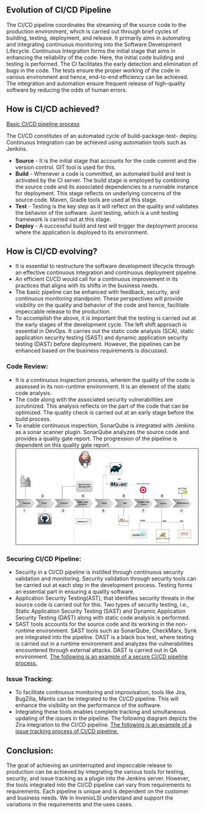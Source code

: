 
## Evolution of CI/CD Pipeline
The CI/CD pipeline coordinates the streaming of the source code to the production environment, which is carried out through brief cycles of building, testing, deployment, and release. It primarily aims in automating and integrating continuous monitoring into the Software Development Lifecycle. Continuous Integration forms the initial stage that aims in enhancing the reliability of the code. Here, the initial code building and testing is performed. The CI facilitates the early detection and elimination of bugs in the code. The tests ensure the proper working of the code in various environment and hence, end-to-end efficiency can be achieved. The integration and automation ensure frequent release of high-quality software by reducing the odds of human errors. 

## How is CI/CD achieved?
[Basic CI/CD pipeline process](docs\docs-images\CICD-Pic1.jpg)

The CI/CD constitutes of an automated cycle of build-package-test- deploy. Continuous Integration can be achieved using automation tools such as Jenkins. 
- **Source** - It is the initial stage that accounts for the code commit and the version control. GIT tool is used for this.
- **Build** - Whenever a code is committed, an automated build and test is activated by the CI server. The build stage is employed by combining the source code and its associated dependencies to a runnable instance for deployment. This stage reflects on underlying concerns of the source code. Maven, Gradle tools are used at this stage.
- **Test** - Testing is the key step as it will reflect on the quality and validates the behavior of the software. Junit testing, which is a unit testing framework is carried out at this stage.
- **Deploy** - A successful build and test will trigger the deployment process where the application is deployed to its environment.

## How is CI/CD evolving?
- It is essential to restructure the software development lifecycle through an effective continuous integration and continuous deployment pipeline.
- An efficient CI/CD would call for a continuous improvement in its practices that aligns with its shifts in the business needs. 
- The basic pipeline can be enhanced with feedback, security, and continuous monitoring standpoint. These perspectives will provide visibility on the quality and behavior of the code and hence, facilitate impeccable release to the production. 
- To accomplish the above, it is important that the testing is carried out at the early stages of the development cycle. The left shift approach is essential in DevOps. It carries out the static code analysis (SCA), static application security testing (SAST) and dynamic application security testing (DAST) before deployment. However, the pipelines can be enhanced based on the business requirements is discussed. 

### Code Review:
- It is a continuous inspection process, wherein the quality of the code is assessed in its non-runtime environment. It is an element of the static code analysis. 
- The code along with the associated security vulnerabilities are scrutinized. This analysis reflects on the part of the code that can be optimized. The quality check is carried out at an early stage before the build process. 
- To enable continuous inspection, SonarQube is integrated with Jenkins as a sonar scanner plugin. SonarQube analyzes the source code and provides a quality gate report. The progression of the pipeline is dependent on this quality gate report.
![The following diagram shows the integration of the static code analysis factor in the pipeline.](docs\docs-images\CICD-Pic2.jpg)

### Securing CI/CD Pipeline:
- Security in a CI/CD pipeline is instilled through continuous security validation and monitoring. Security validation through security tools can be carried out at each step in the development process. Testing forms an essential part in ensuring a quality software. 
- Application Security Testing(AST), that identifies security threats in the source code is carried out for this. Two types of security testing, i.e., Static Application Security Testing (SAST) and Dynamic Application Security Testing (DAST) along with static code analysis is performed. 
- SAST tools accounts for the source code and its working in the non-runtime environment. SAST tools such as SonarQube, CheckMarx, Synk are integrated into the pipeline. DAST is a black box test, where testing is carried out in a runtime environment and analyzes the vulnerabilities encountered through external attacks. DAST is carried out in QA environment.
[The following is an example of a secure CI/CD pipeline process.](docs\docs-images\CICD-Pic3.jpg)

### Issue Tracking:
- To facilitate continuous monitoring and improvisation, tools like Jira, BugZilla, Mantis can be integrated to the CI/CD pipeline. This will enhance the visibility on the performance of the software. 
- Integrating these tools enables complete tracking and simultaneous updating of the issues in the pipeline. The following diagram depicts the Zira integration to the CI/CD pipeline.
[The following is an example of a issue tracking process of CI/CD pipeline.](docs\docs-images\CICD-Pic4.jpg)

## Conclusion:
 The goal of achieving an uninterrupted and impeccable release to production can be achieved by integrating the various tools for testing, security, and issue tracking as a plugin into the Jenkins server. However, the tools integrated into the CI/CD pipeline can vary from requirements to requirements. Each pipeline is unique and is dependent on the customer and business needs. We in InvenioLSI understand and support the variations in the requirements and the uses cases.





 


